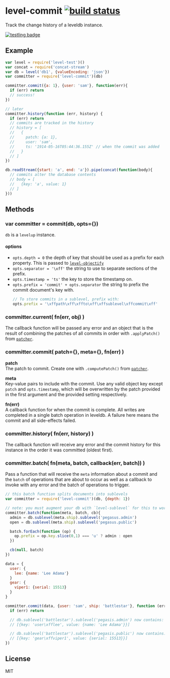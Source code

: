 # level-commit [![build status](https://secure.travis-ci.org/nrw/level-commit.png)](http://travis-ci.org/nrw/level-commit)

Track the change history of a leveldb instance.

[![testling badge](https://ci.testling.com/nrw/level-commit.png)](https://ci.testling.com/nrw/level-commit)

## Example

``` js
var level = require('level-test')()
var concat = require('concat-stream')
var db = level('db1', {valueEncoding: 'json'})
var committer = require('level-commit')(db)

committer.commit({a: 1}, {user: 'sam'}, function(err){
  if (err) return
  // success!
})

// later
committer.history(function (err, history) {
  if (err) return
  // commits are tracked in the history
  // history = [
  //   {
  //     patch: {a: 1},
  //     user: 'sam',
  //     ts: '1914-05-16T05:44:36.155Z' // when the commit was added
  //   }
  // ]
})

db.readStream({start: 'a', end: 'a'}).pipe(concat(function(body){
  // commits alter the database contents
  // body = [
  //   {key: 'a', value: 1}
  // ]
}))

```

## Methods

### var committer = commit(db, opts={})

`db` is a `levelup` instance.

#### options

- `opts.depth = 0` the depth of key that should be used as a prefix for each property.
  This is passed to [`level-objectify`](https://www.npmjs.org/package/level-objectify)
- `opts.separator = '\xff'` the string to use to separate sections of the prefix.
- `opts.timestamp = 'ts'` the key to store the timestamp on.
- `opts.prefix = 'commit' + opts.separator` the string to prefix the commit document's key with.
    ``` js
    // To store commits in a sublevel, prefix with:
    opts.prefix = '\xffpath\xff\xffto\xff\xffsublevel\xffcommit\xff'
    ```


### committer.current( fn(err, obj) )

The callback function will be passed any error and an object that is the result
of combining the patches of all commits in order with `.applyPatch()` from
[`patcher`](https://www.npmjs.org/package/patcher).

### committer.commit( patch={}, meta={}, fn(err) )

**patch**  
The patch to commit. Create one with `.computePatch()` from [`patcher`](https://www.npmjs.org/package/patcher).

**meta**  
Key-value pairs to include with the commit. Use any valid object key except `patch` and `opts.timestamp`, which will
be overwritten by the patch provided in the first argument and the provided setting respectively.

**fn(err)**  
A callback function for when the commit is complete. All writes are completed
in a single batch operation in leveldb. A failure here means the commit and all
side-effects failed.

### committer.history( fn(err, history) )

The callback function will receive any error and the commit history for this
instance in the order it was committed (oldest first).

### committer.batch( fn(meta, batch, callback(err, batch)) )

Pass a function that will receive the `meta` information about a commit and the
`batch` of operations that are about to occur as well as a callback to invoke
with any error and the batch of operations to trigger.

``` js
// this batch function splits documents into sublevels
var committer = require('level-commit')(db, {depth: 1})

// note: you must augment your db with `level-sublevel` for this to work!
committer.batch(function(meta, batch, cb){
  admin = db.sublevel(meta.ship).sublevel('pegasus.admin')
  open = db.sublevel(meta.ship).sublevel('pegasus.public')

  batch.forEach(function (op) {
    op.prefix = op.key.slice(0,1) === 'u' ? admin : open
  })

  cb(null, batch)
})

data = {
  user: {
    lee: {name: 'Lee Adama'}
  }
  gear: {
    viper1: {serial: 15513}
  }
}

committer.commit(data, {user: 'sam', ship: 'battlestar'}, function (err) {
  if (err) return

  // db.sublevel('battlestar').sublevel('pegasis.admin') now contains:
  // [{key: 'user\xfflee', value: {name: 'Lee Adama'}}]

  // db.sublevel('battlestar').sublevel('pegasis.public') now contains:
  // [{key: 'gear\xffviper1', value: {serial: 15513}}]
})
```

## License

MIT
